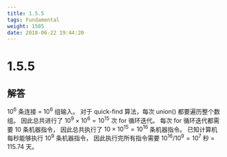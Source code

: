 ```yaml
---
title: 1.5.5
tags: Fundamental
weight: 1505
date: 2018-06-22 19:44:20
---
```


# 1.5.5


## 解答

$10^6$ 条连接 = $10^6$ 组输入。 
对于 quick-find 算法，每次 union() 都要遍历整个数组。 
因此总共进行了 $10^9 \times 10^6 = 10^{15}$ 次 for 循环迭代。 
每次 for 循环迭代都需要 $10$ 条机器指令， 
因此总共执行了 $10 \times10^{15} = 10^{16}$ 条机器指令。 
已知计算机每秒能够执行 $10^9$ 条机器指令， 
因此执行完所有指令需要 $10^{16} / 10^9 = 10^7$ 秒 = $115.74$ 天。

